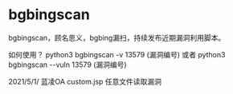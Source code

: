 # bgbingscan
bgbingscan，顾名思义，bgbing漏扫，持续发布近期漏洞利用脚本。

如何使用？
python3 bgbingscan -v 13579 (漏洞编号)
或者
python3 bgbingscan --vuln 13579 (漏洞编号)

2021/5/1/  蓝凌OA custom.jsp 任意文件读取漏洞

